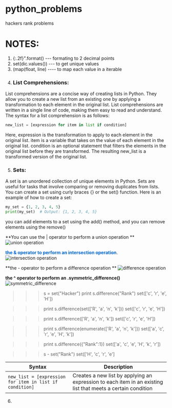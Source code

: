<link rel="stylesheet" type="text/css" href="styles.css">





# python_problems
hackers rank problems

# NOTES: 
1. {:.2f}".format() --- formating to 2 decimal points
2. set(dic.values()) --- to get unique values
3. (map(float, line) ---- to map each value in a iterable 
4. ### List Comprehensions:

List comprehensions are a concise way of creating lists in Python. They allow you to create a new list from an existing one by applying a transformation to each element in the original list. List comprehensions are written in a single line of code, making them easy to read and understand. The syntax for a list comprehension is as follows:

```python
new_list = [expression for item in list if condition]
```
Here, expression is the transformation to apply to each element in the original list. item is a variable that takes on the value of each element in the original list. condition is an optional statement that filters the elements in the original list before they are transformed. The resulting new_list is a transformed version of the original list.

5. ### Sets:

A set is an unordered collection of unique elements in Python. Sets are useful for tasks that involve comparing or removing duplicates from lists. You can create a set using curly braces {} or the set() function. Here is an example of how to create a set:
```python
my_set = {1, 2, 3, 4, 5}
print(my_set)  # Output: {1, 2, 3, 4, 5}
```
you can add elements to a set using the add() method, and you can remove elements using the remove()

**You can use the | operator to perform a union operation **
![union operation](https://user-images.githubusercontent.com/95610357/236809639-539f4cfe-6efb-435e-8e81-ac53462234c6.png)

<a href="https://www.hackerrank.com/challenges/py-set-union/problem?isFullScreen=true" style="color: #0366d6; text-decoration: none;"><b>the & operator to perform an intersection operation</b></a>.
![intersection operation](https://user-images.githubusercontent.com/95610357/236809722-58aeec73-4ec4-4476-8a33-195c9d81dab0.png)

**the - operator to perform a difference operation **
![difference operation](https://user-images.githubusercontent.com/95610357/236809823-732b3108-7a2e-4d14-84d0-cc79335d4a1b.png)

**the ^ operator to perform an .symmetric_difference()**
![symmetric_difference](https://user-images.githubusercontent.com/95610357/236809506-75e956d5-4959-4e42-b86c-4237d04cba81.png)
>>> s = set("Hacker")
>>> print s.difference("Rank")
set(['c', 'r', 'e', 'H'])

>>> print s.difference(set(['R', 'a', 'n', 'k']))
set(['c', 'r', 'e', 'H'])

>>> print s.difference(['R', 'a', 'n', 'k'])
set(['c', 'r', 'e', 'H'])

>>> print s.difference(enumerate(['R', 'a', 'n', 'k']))
set(['a', 'c', 'r', 'e', 'H', 'k'])

>>> print s.difference({"Rank":1})
set(['a', 'c', 'e', 'H', 'k', 'r'])

>>> s - set("Rank")
set(['H', 'c', 'r', 'e']

| Syntax | Description |
| --- | --- |
| `new_list = [expression for item in list if condition]` | Creates a new list by applying an expression to each item in an existing list that meets a certain condition |


6.  



</body>
</html>
